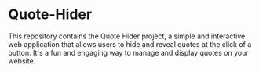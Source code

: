 # Quote-Hider
This repository contains the Quote Hider project, a simple and interactive web application that allows users to hide and reveal quotes at the click of a button. It's a fun and engaging way to manage and display quotes on your website.
